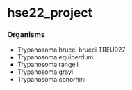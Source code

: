 # hse22_project

### Organisms
- Trypanosoma brucei brucei TREU927
- Trypanosoma equiperdum
- Trypanosoma rangeli
- Trypanosoma grayi
- Trypanosoma conorhini

